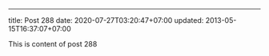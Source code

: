 ---
title: Post 288
date: 2020-07-27T03:20:47+07:00
updated: 2013-05-15T16:37:07+07:00

This is content of post 288